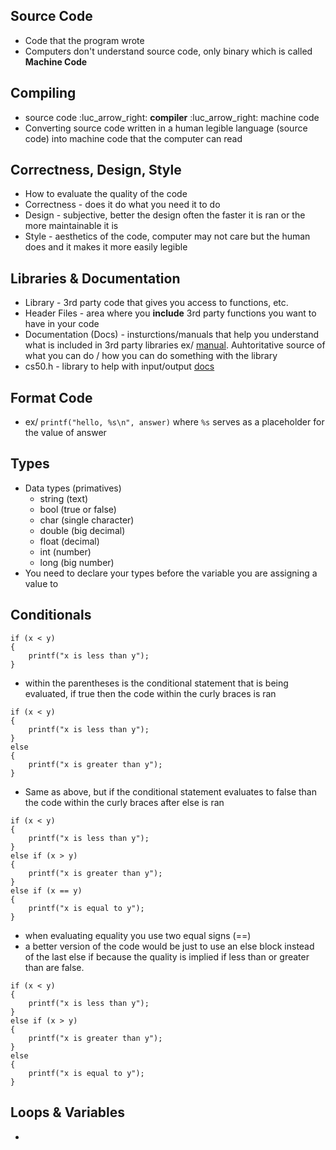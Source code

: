 
## Source Code
- Code that the program wrote
- Computers don't understand source code, only binary which is called **Machine Code** 

## Compiling
- source code :luc_arrow_right: **compiler** :luc_arrow_right: machine code
- Converting source code written in a human legible language (source code) into machine code that the computer can read

## Correctness, Design, Style
- How to evaluate the quality of the code
- Correctness - does it do what you need it to do
- Design - subjective, better the design often the faster it is ran or the more maintainable it is
- Style - aesthetics of the code, computer may not care but the human does and it makes it more easily legible

## Libraries & Documentation
- Library - 3rd party code that gives you access to functions, etc.
- Header Files - area where you **include** 3rd party functions you want to have in your code
- Documentation (Docs) - insturctions/manuals that help you understand what is included in 3rd party libraries ex/ [manual](http://manual.cs50.io/#stdio.h). Auhtoritative source of what you can do / how you can do something with the library
- cs50.h - library to help with input/output [docs](http://manual.cs50.io/#cs50.h) 

## Format Code
- ex/ ```printf("hello, %s\n", answer)``` where ```%s``` serves as a placeholder for the value of answer

## Types
- Data types (primatives)
	- string (text)
	- bool (true or false)
	- char (single character)
	- double (big decimal)
	- float (decimal)
	- int (number)
	- long (big number)
- You need to declare your types before the variable you are assigning a value to

## Conditionals
```
if (x < y) 
{
	printf("x is less than y");
}
```
-  within the parentheses is the conditional statement that is being evaluated, if true then the code within the curly braces is ran
```
if (x < y)
{
	printf("x is less than y");
}
else 
{
	printf("x is greater than y");
}
```
- Same as above, but if the conditional statement evaluates to false than the code within the curly braces after else is ran
```
if (x < y)
{
	printf("x is less than y");
} 
else if (x > y)
{
	printf("x is greater than y");
}
else if (x == y)
{
	printf("x is equal to y");
}
```
- when evaluating equality you use two equal signs (\=\=)
- a better version of the code would be just to use an else block instead of the last else if because the quality is implied if less than or greater than are false.
```
if (x < y)
{
	printf("x is less than y");
} 
else if (x > y)
{
	printf("x is greater than y");
}
else
{
	printf("x is equal to y");
}
```

## Loops & Variables
- 